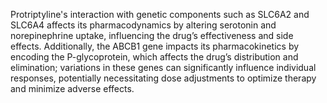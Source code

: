 Protriptyline's interaction with genetic components such as SLC6A2 and SLC6A4 affects its pharmacodynamics by altering serotonin and norepinephrine uptake, influencing the drug’s effectiveness and side effects. Additionally, the ABCB1 gene impacts its pharmacokinetics by encoding the P-glycoprotein, which affects the drug’s distribution and elimination; variations in these genes can significantly influence individual responses, potentially necessitating dose adjustments to optimize therapy and minimize adverse effects.
